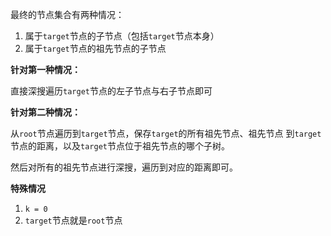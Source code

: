 最终的节点集合有两种情况：
1. 属于`target`节点的子节点（包括`target`节点本身）
2. 属于`target`节点的祖先节点的子节点
 
**针对第一种情况：**

直接深搜遍历`target`节点的左子节点与右子节点即可

**针对第二种情况：**

从`root`节点遍历到`target`节点，保存`target`的所有祖先节点、祖先节点
到`target`节点的距离，以及`target`节点位于祖先节点的哪个子树。

然后对所有的祖先节点进行深搜，遍历到对应的距离即可。

**特殊情况**

1. `k = 0`
2. `target`节点就是`root`节点
